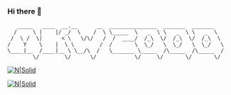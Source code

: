 ### Hi there 👋

```
   _____   ____  __.__      __  _______________  _______  _______   
  /     \ |    |/ _/  \    /  \ \_____  \   _  \ \   _  \ \   _  \  
 /  \ /  \|      < \   \/\/   /  /  ____/  /_\  \/  /_\  \/  /_\  \ 
/    Y    \    |  \ \        /  /       \  \_/   \  \_/   \  \_/   \
\____|__  /____|__ \ \__/\  /   \_______ \_____  /\_____  /\_____  /
        \/        \/      \/            \/     \/       \/       \/ 
```

[![N|Solid](https://cr-skills-chart-widget.azurewebsites.net/api/api?username=MKW2000)](https://nodesource.com/products/nsolid)

[![N|Solid](https://cr-ss-service.azurewebsites.net/api/ScreenShot?widget=summary&username=MKW2000)](https://nodesource.com/products/nsolid)



<!--
**mkw2000/mkw2000** is a ✨ _special_ ✨ repository because its `README.md` (this file) appears on your GitHub profile.

Here are some ideas to get you started:

- 🔭 I’m currently working on ...
- 🌱 I’m currently learning ...
- 👯 I’m looking to collaborate on ...
- 🤔 I’m looking for help with ...
- 💬 Ask me about ...
- 📫 How to reach me: ...
- 😄 Pronouns: ...
- ⚡ Fun fact: ...
-->
